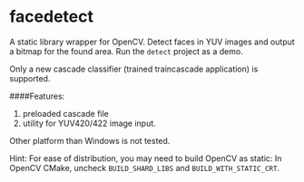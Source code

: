 facedetect
==========

A static library wrapper for OpenCV. Detect faces in YUV images and output a bitmap for the found area.
Run the `detect` project as a demo.

Only a new cascade classifier (trained traincascade application) is supported.

####Features:

1.  preloaded cascade file
2.  utility for YUV420/422 image input.

Other platform than Windows is not tested.


Hint:
For ease of distribution, you may need to build OpenCV as static:
In OpenCV CMake, uncheck `BUILD_SHARD_LIBS` and `BUILD_WITH_STATIC_CRT`.
